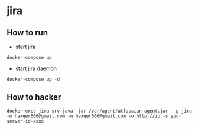# jira

## How to run

- start jira

`docker-compose up`

- start jira daemon

`docker-compose up -d`

## How to hacker

`docker exec jira-srv java -jar /var/agent/atlassian-agent.jar  -p jira -m haxqer666@gmail.com -n haxqer666@gmail.com -o http://ip -s you-server-id-xxxx`

